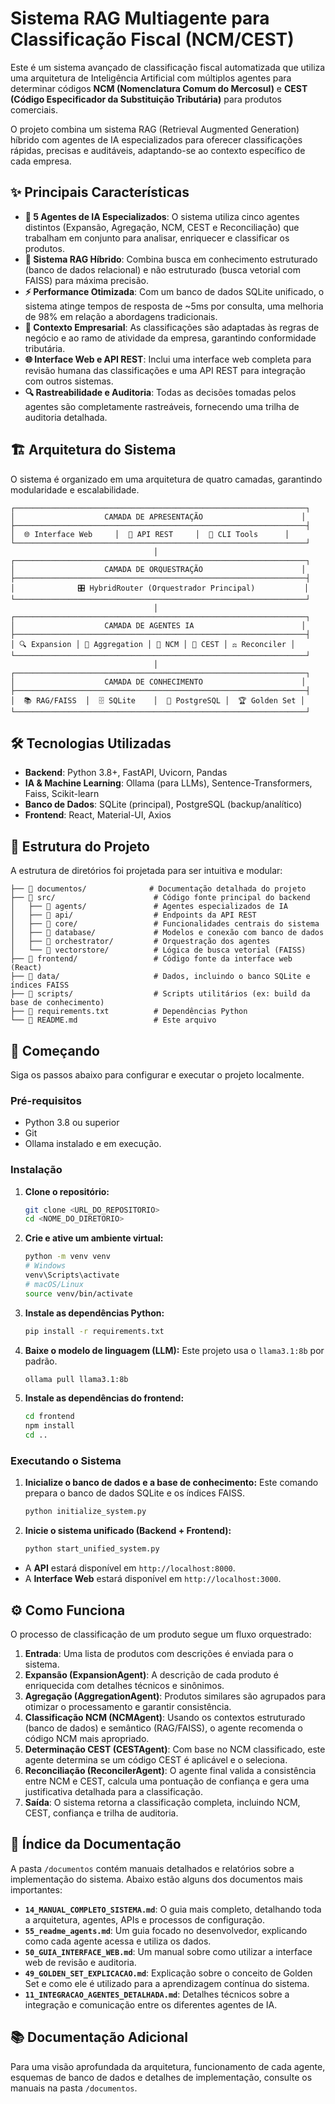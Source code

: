 # Sistema RAG Multiagente para Classificação Fiscal (NCM/CEST)

Este é um sistema avançado de classificação fiscal automatizada que utiliza uma arquitetura de Inteligência Artificial com múltiplos agentes para determinar códigos **NCM (Nomenclatura Comum do Mercosul)** e **CEST (Código Especificador da Substituição Tributária)** para produtos comerciais.

O projeto combina um sistema RAG (Retrieval Augmented Generation) híbrido com agentes de IA especializados para oferecer classificações rápidas, precisas e auditáveis, adaptando-se ao contexto específico de cada empresa.

## ✨ Principais Características

- **🤖 5 Agentes de IA Especializados**: O sistema utiliza cinco agentes distintos (Expansão, Agregação, NCM, CEST e Reconciliação) que trabalham em conjunto para analisar, enriquecer e classificar os produtos.
- **🧠 Sistema RAG Híbrido**: Combina busca em conhecimento estruturado (banco de dados relacional) e não estruturado (busca vetorial com FAISS) para máxima precisão.
- **⚡ Performance Otimizada**: Com um banco de dados SQLite unificado, o sistema atinge tempos de resposta de ~5ms por consulta, uma melhoria de 98% em relação a abordagens tradicionais.
- **🏢 Contexto Empresarial**: As classificações são adaptadas às regras de negócio e ao ramo de atividade da empresa, garantindo conformidade tributária.
- **🌐 Interface Web e API REST**: Inclui uma interface web completa para revisão humana das classificações e uma API REST para integração com outros sistemas.
- **🔍 Rastreabilidade e Auditoria**: Todas as decisões tomadas pelos agentes são completamente rastreáveis, fornecendo uma trilha de auditoria detalhada.

## 🏗️ Arquitetura do Sistema

O sistema é organizado em uma arquitetura de quatro camadas, garantindo modularidade e escalabilidade.

```
┌─────────────────────────────────────────────────────────────────┐
│                    CAMADA DE APRESENTAÇÃO                      │
├─────────────────────────────────────────────────────────────────┤
│  🌐 Interface Web     │  📱 API REST     │  🔧 CLI Tools      │
└─────────────────────────────────────────────────────────────────┘
                                │
┌─────────────────────────────────────────────────────────────────┐
│                    CAMADA DE ORQUESTRAÇÃO                      │
├─────────────────────────────────────────────────────────────────┤
│              🎛️ HybridRouter (Orquestrador Principal)           │
└─────────────────────────────────────────────────────────────────┘
                                │
┌─────────────────────────────────────────────────────────────────┐
│                    CAMADA DE AGENTES IA                        │
├─────────────────────────────────────────────────────────────────┤
│ 🔍 Expansion │ 🎲 Aggregation │ 🧠 NCM │ 🎯 CEST │ ⚖️ Reconciler │
└─────────────────────────────────────────────────────────────────┘
                                │
┌─────────────────────────────────────────────────────────────────┐
│                    CAMADA DE CONHECIMENTO                      │
├─────────────────────────────────────────────────────────────────┤
│  📚 RAG/FAISS  │  🗄️ SQLite    │  🐘 PostgreSQL │  🏆 Golden Set │
└─────────────────────────────────────────────────────────────────┘
```

## 🛠️ Tecnologias Utilizadas

- **Backend**: Python 3.8+, FastAPI, Uvicorn, Pandas
- **IA & Machine Learning**: Ollama (para LLMs), Sentence-Transformers, Faiss, Scikit-learn
- **Banco de Dados**: SQLite (principal), PostgreSQL (backup/analítico)
- **Frontend**: React, Material-UI, Axios

## 📂 Estrutura do Projeto

A estrutura de diretórios foi projetada para ser intuitiva e modular:

```
├── 📁 documentos/              # Documentação detalhada do projeto
├── 📁 src/                      # Código fonte principal do backend
│   ├── 📁 agents/               # Agentes especializados de IA
│   ├── 📁 api/                  # Endpoints da API REST
│   ├── 📁 core/                 # Funcionalidades centrais do sistema
│   ├── 📁 database/             # Modelos e conexão com banco de dados
│   ├── 📁 orchestrator/         # Orquestração dos agentes
│   └── 📁 vectorstore/          # Lógica de busca vetorial (FAISS)
├── 📁 frontend/                 # Código fonte da interface web (React)
├── 📁 data/                     # Dados, incluindo o banco SQLite e índices FAISS
├── 📁 scripts/                  # Scripts utilitários (ex: build da base de conhecimento)
├── 📄 requirements.txt          # Dependências Python
└── 📄 README.md                 # Este arquivo
```

## 🚀 Começando

Siga os passos abaixo para configurar e executar o projeto localmente.

### Pré-requisitos

- Python 3.8 ou superior
- Git
- Ollama instalado e em execução.

### Instalação

1.  **Clone o repositório:**
    ```bash
    git clone <URL_DO_REPOSITORIO>
    cd <NOME_DO_DIRETORIO>
    ```

2.  **Crie e ative um ambiente virtual:**
    ```bash
    python -m venv venv
    # Windows
    venv\Scripts\activate
    # macOS/Linux
    source venv/bin/activate
    ```

3.  **Instale as dependências Python:**
    ```bash
    pip install -r requirements.txt
    ```

4.  **Baixe o modelo de linguagem (LLM):**
    Este projeto usa o `llama3.1:8b` por padrão.
    ```bash
    ollama pull llama3.1:8b
    ```

5.  **Instale as dependências do frontend:**
    ```bash
    cd frontend
    npm install
    cd ..
    ```

### Executando o Sistema

1.  **Inicialize o banco de dados e a base de conhecimento:**
    Este comando prepara o banco de dados SQLite e os índices FAISS.
    ```bash
    python initialize_system.py
    ```

2.  **Inicie o sistema unificado (Backend + Frontend):**
    ```bash
    python start_unified_system.py
    ```

- A **API** estará disponível em `http://localhost:8000`.
- A **Interface Web** estará disponível em `http://localhost:3000`.

## ⚙️ Como Funciona

O processo de classificação de um produto segue um fluxo orquestrado:

1.  **Entrada**: Uma lista de produtos com descrições é enviada para o sistema.
2.  **Expansão (ExpansionAgent)**: A descrição de cada produto é enriquecida com detalhes técnicos e sinônimos.
3.  **Agregação (AggregationAgent)**: Produtos similares são agrupados para otimizar o processamento e garantir consistência.
4.  **Classificação NCM (NCMAgent)**: Usando os contextos estruturado (banco de dados) e semântico (RAG/FAISS), o agente recomenda o código NCM mais apropriado.
5.  **Determinação CEST (CESTAgent)**: Com base no NCM classificado, este agente determina se um código CEST é aplicável e o seleciona.
6.  **Reconciliação (ReconcilerAgent)**: O agente final valida a consistência entre NCM e CEST, calcula uma pontuação de confiança e gera uma justificativa detalhada para a classificação.
7.  **Saída**: O sistema retorna a classificação completa, incluindo NCM, CEST, confiança e trilha de auditoria.

## 📖 Índice da Documentação

A pasta `/documentos` contém manuais detalhados e relatórios sobre a implementação do sistema. Abaixo estão alguns dos documentos mais importantes:

-   **`14_MANUAL_COMPLETO_SISTEMA.md`**: O guia mais completo, detalhando toda a arquitetura, agentes, APIs e processos de configuração.
-   **`55_readme_agents.md`**: Um guia focado no desenvolvedor, explicando como cada agente acessa e utiliza os dados.
-   **`50_GUIA_INTERFACE_WEB.md`**: Um manual sobre como utilizar a interface web de revisão e auditoria.
-   **`49_GOLDEN_SET_EXPLICACAO.md`**: Explicação sobre o conceito de Golden Set e como ele é utilizado para a aprendizagem contínua do sistema.
-   **`11_INTEGRACAO_AGENTES_DETALHADA.md`**: Detalhes técnicos sobre a integração e comunicação entre os diferentes agentes de IA.

## 📚 Documentação Adicional

Para uma visão aprofundada da arquitetura, funcionamento de cada agente, esquemas de banco de dados e detalhes de implementação, consulte os manuais na pasta `/documentos`.
